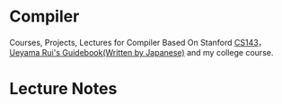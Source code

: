 # Compiler

Courses, Projects, Lectures for Compiler Based On Stanford [CS143](http://web.stanford.edu/class/cs143/)，[Ueyama Rui's Guidebook(Written by Japanese)](https://www.sigbus.info/compilerbook#) and my college course.


# Lecture Notes

